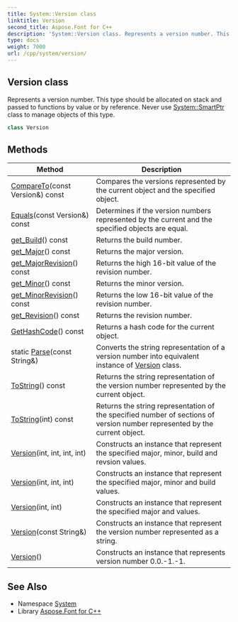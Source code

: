 ```yaml
---
title: System::Version class
linktitle: Version
second_title: Aspose.Font for C++
description: 'System::Version class. Represents a version number. This type should be allocated on stack and passed to functions by value or by reference. Never use System::SmartPtr class to manage objects of this type in C++.'
type: docs
weight: 7000
url: /cpp/system/version/
---
```

## Version class


Represents a version number. This type should be allocated on stack and passed to functions by value or by reference. Never use [System::SmartPtr](../smartptr/) class to manage objects of this type.

```cpp
class Version
```

## Methods

| Method | Description |
| --- | --- |
| [CompareTo](./compareto/)(const Version\&) const | Compares the versions represented by the current object and the specified object. |
| [Equals](./equals/)(const Version\&) const | Determines if the version numbers represented by the current and the specified objects are equal. |
| [get_Build](./get_build/)() const | Returns the build number. |
| [get_Major](./get_major/)() const | Returns the major version. |
| [get_MajorRevision](./get_majorrevision/)() const | Returns the high 16-bit value of the revision number. |
| [get_Minor](./get_minor/)() const | Returns the minor version. |
| [get_MinorRevision](./get_minorrevision/)() const | Returns the low 16-bit value of the revision number. |
| [get_Revision](./get_revision/)() const | Returns the revision number. |
| [GetHashCode](./gethashcode/)() const | Returns a hash code for the current object. |
| static [Parse](./parse/)(const String\&) | Converts the string representation of a version number into equivalent instance of [Version](./) class. |
| [ToString](./tostring/)() const | Returns the string representation of the version number represented by the current object. |
| [ToString](./tostring/)(int) const | Returns the string representation of the specified number of sections of version number represented by the current object. |
| [Version](./version/)(int, int, int, int) | Constructs an instance that represent the specified major, minor, build and revsion values. |
| [Version](./version/)(int, int, int) | Constructs an instance that represent the specified major, minor and build values. |
| [Version](./version/)(int, int) | Constructs an instance that represent the specified major and values. |
| [Version](./version/)(const String\&) | Constructs an instance that represent the version number represented as a string. |
| [Version](./version/)() | Constructs an instance that represents version number 0.0.-1.-1. |
## See Also

* Namespace [System](../)
* Library [Aspose.Font for C++](../../)
